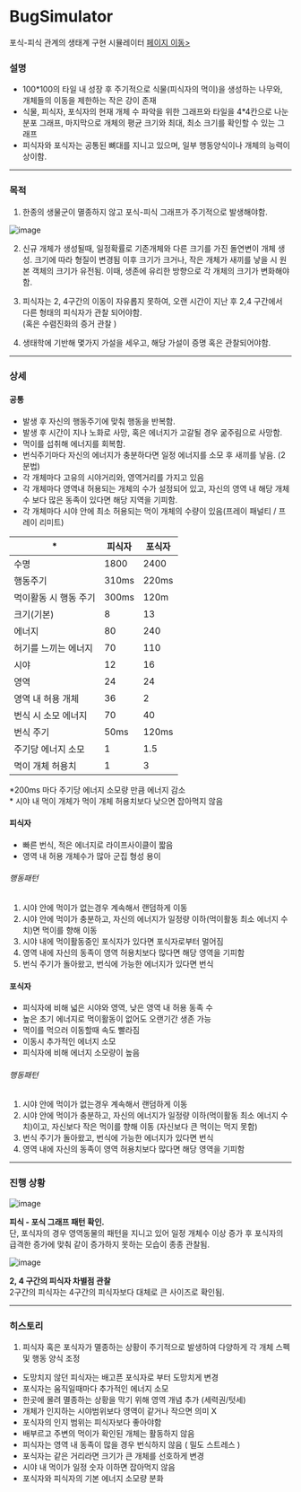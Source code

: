 # BugSimulator
포식-피식 관계의 생태계 구현 시뮬레이터
[페이지 이동>](https://mooky1007.github.io/bugSimulator/)

### 설명
- 100*100의 타일 내 성장 후 주기적으로 식물(피식자의 먹이)을 생성하는 나무와, 개체들의 이동을 제한하는 작은 강이 존재
- 식물, 피식자, 포식자의 현재 개체 수 파악을 위한 그래프와 타일을 4*4칸으로 나눈 분포 그래프, 마지막으로 개체의 평균 크기와 최대, 최소 크기를 확인할 수 있는 그래프
- 피식자와 포식자는 공통된 뼈대를 지니고 있으며, 일부 행동양식이나 개체의 능력이 상이함.

- - -

### 목적
1. 한종의 생물군이 멸종하지 않고 포식-피식 그래프가 주기적으로 발생해야함.

![image](https://github.com/mooky1007/bugSimulator/assets/49158801/8538f3d4-9d47-4348-84bb-73d0062d777f)

2. 신규 개체가 생성될때, 일정확률로 기존개체와 다른 크기를 가진 돌연변이 개체 생성. 크기에 따라 형질이 변경됨 이후 크기가 크거나, 작은 개체가 새끼를 낳을 시 원본 객체의 크기가 유전됨. 이때, 생존에 유리한 방향으로 각 개체의 크기가 변화해야함.

3. 피식자는 2, 4구간의 이동이 자유롭지 못하여, 오랜 시간이 지난 후 2,4 구간에서 다른 형태의 피식자가 관찰 되어야함.  
(혹은 수렴진화의 증거 관찰 )

4. 생태학에 기반해 몇가지 가설을 세우고, 해당 가설이 증명 혹은 관찰되어야함.

- - -

### 상세

#### 공통
- 발생 후 자신의 행동주기에 맞춰 행동을 반복함.
- 발생 후 시간이 지나 노화로 사망, 혹은 에너지가 고갈될 경우 굶주림으로 사망함.
- 먹이를 섭취해 에너지를 회복함.
- 번식주기마다 자신의 에너지가 충분하다면 일정 에너지를 소모 후 새끼를 낳음. (2분법)
- 각 개체마다 고유의 시야거리와, 영역거리를 가지고 있음
- 각 개체마다 영역내 허용되는 개체의 수가 설정되어 있고, 자신의 영역 내 해당 개체수 보다 많은 동족이 있다면 해당 지역을 기피함.
- 각 개체마다 시야 안에 최소 허용되는 먹이 개체의 수량이 있음(프레이 패널티 / 프레이 리미트)

| * | 피식자 | 포식자 |
|-----|---|---|
| 수명 | 1800 | 2400 |
| 행동주기 | 310ms | 220ms |
| 먹이활동 시 행동 주기 | 300ms | 120m |
| 크기(기본) | 8 | 13 | 
| 에너지 | 80 | 240 |
| 허기를 느끼는 에너지 | 70 | 110 |
| 시야 | 12 | 16 |
| 영역 | 24 | 24 |
| 영역 내 허용 개체 | 36 | 2 |
| 번식 시 소모 에너지 | 70 | 40 |
| 번식 주기 | 50ms | 120ms |
| 주기당 에너지 소모 | 1 | 1.5 |
| 먹이 개체 허용치 | 1 | 3 |

\*200ms 마다 주기당 에너지 소모량 만큼 에너지 감소  
\* 시야 내 먹이 개체가 먹이 개체 허용치보다 낮으면 잡아먹지 않음

#### 피식자
- 빠른 번식, 적은 에너지로 라이프사이클이 짧음
- 영역 내 허용 개체수가 많아 군집 형성 용이

###### 행동패턴
1. 시야 안에 먹이가 없는경우 계속해서 랜덤하게 이동
2. 시야 안에 먹이가 충분하고, 자신의 에너지가 일정량 이하(먹이활동 최소 에너지 수치)면 먹이를 향해 이동
3. 시야 내에 먹이활동중인 포식자가 있다면 포식자로부터 멀어짐
4. 영역 내에 자신의 동족이 영역 허용치보다 많다면 해당 영역을 기피함
5. 번식 주기가 돌아왔고, 번식에 가능한 에너지가 있다면 번식

#### 포식자
- 피식자에 비해 넓은 시야와 영역, 낮은 영역 내 허용 동족 수
- 높은 초기 에너지로 먹이활동이 없어도 오랜기간 생존 가능
- 먹이를 먹으러 이동할때 속도 빨라짐
- 이동시 추가적인 에너지 소모
- 피식자에 비해 에너지 소모량이 높음

###### 행동패턴
1. 시야 안에 먹이가 없는경우 계속해서 랜덤하게 이동
2. 시야 안에 먹이가 충분하고, 자신의 에너지가 일정량 이하(먹이활동 최소 에너지 수치)이고, 자신보다 작은 먹이를 향해 이동 (자신보다 큰 먹이는 먹지 못함)
4. 번식 주기가 돌아왔고, 번식에 가능한 에너지가 있다면 번식
5. 영역 내에 자신의 동족이 영역 허용치보다 많다면 해당 영역을 기피함

- - -

### 진행 상황

![image](https://github.com/mooky1007/bugSimulator/assets/49158801/746a48b4-832b-42f4-b1f7-8901832ba068)

**피식 - 포식 그래프 패턴 확인.**  
단, 포식자의 경우 영역동물의 패턴을 지니고 있어 일정 개체수 이상 증가 후 포식자의 급격한 증가에 맞춰 같이 증가하지 못하는 모습이 종종 관찰됨.

![image](https://github.com/mooky1007/bugSimulator/assets/49158801/05ee14f9-02e6-4fa1-8bc5-67bfc78ce9ec)

**2, 4 구간의 피식자 차별점 관찰**  
2구간의 피식자는 4구간의 피식자보다 대체로 큰 사이즈로 확인됨.  

- - -

### 히스토리

1. 피식자 혹은 포식자가 멸종하는 상황이 주기적으로 발생하여 다양하게 각 개체 스펙 및 행동 양식 조정
  - 도망치지 않던 피식자는 배고픈 포식자로 부터 도망치게 변경
  - 포식자는 움직일때마다 추가적인 에너지 소모
  - 한곳에 몰려 멸종하는 상황을 막기 위해 영역 개념 추가 (세력권/텃세)
  - 개체가 인지하는 시야범위보다 영역이 같거나 작으면 의미 X
  - 포식자의 인지 범위는 피식자보다 좋아야함
  - 배부르고 주변의 먹이가 확인된 개체는 활동하지 않음
  - 피식자는 영역 내 동족이 많을 경우 번식하지 않음 ( 밀도 스트레스 )
  - 포식자는 같은 거리라면 크기가 큰 개체를 선호하게 변경
  - 시야 내 먹이가 일정 숫자 이하면 잡아먹지 않음
  - 포식자와 피식자의 기본 에너지 소모량 분화


